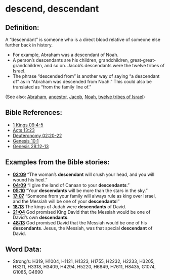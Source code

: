 # descend, descendant

## Definition:

A “descendant” is someone who is a direct blood relative of someone else further back in history.

* For example, Abraham was a descendant of Noah.
* A person’s descendants are his children, grandchildren, great-great-grandchildren, and so on. Jacob’s descendants were the twelve tribes of Israel.
* The phrase “descended from” is another way of saying “a descendant of” as in “Abraham was descended from Noah.” This could also be translated as “from the family line of.” 

(See also: [Abraham](../names/abraham.md), [ancestor](../other/father.md), [Jacob](../names/jacob.md), [Noah](../names/noah.md), [twelve tribes of Israel](../other/12tribesofisrael.md))

## Bible References:

* [1 Kings 09:4-5](rc://en/tn/help/1ki/09/04)
* [Acts 13:23](rc://en/tn/help/act/13/23)
* [Deuteronomy 02:20-22](rc://en/tn/help/deu/02/20)
* [Genesis 10:1](rc://en/tn/help/gen/10/1)
* [Genesis 28:12-13](rc://en/tn/help/gen/28/12)

## Examples from the Bible stories:

* __[02:09](rc://en/tn/help/obs/02/09)__ “The woman’s __descendant__ will crush your head, and you will wound his heel.”
* __[04:09](rc://en/tn/help/obs/04/09)__ “I give the land of Canaan to your __descendants__.”
* __[05:10](rc://en/tn/help/obs/05/10)__ “Your __descendants__ will be more than the stars in the sky.”
* __[17:07](rc://en/tn/help/obs/17/07)__ “Someone from your family will always rule as king over Israel, and the Messiah will be one of your __descendants__!”
* __[18:13](rc://en/tn/help/obs/18/13)__ The kings of Judah were __descendants__ of David.
* __[21:04](rc://en/tn/help/obs/21/04)__ God promised King David that the Messiah would be one of David’s own __descendants__.
* __[48:13](rc://en/tn/help/obs/48/13)__ God promised David that the Messiah would be one of his __descendants__. Jesus, the Messiah, was that special __descendant__ of David.

## Word Data:

* Strong’s: H319, H1004, H1121, H1323, H1755, H2232, H2233, H3205, H3211, H3318, H3409, H4294, H5220, H6849, H7611, H8435, G1074, G1085, G4690

